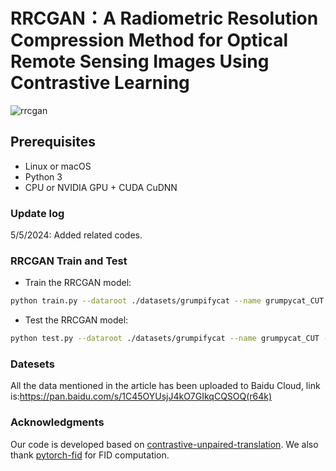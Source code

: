 

# RRCGAN：A Radiometric Resolution Compression Method for Optical Remote Sensing Images Using Contrastive Learning
![rrcgan](https://github.com/ZzzTD/RRCGAN/assets/58813118/9da7d669-2d6c-4fdf-a18c-cc3eb28a9658)

## Prerequisites
- Linux or macOS
- Python 3
- CPU or NVIDIA GPU + CUDA CuDNN

### Update log

5/5/2024: Added related codes.

### RRCGAN Train and Test

- Train the RRCGAN model:
```bash
python train.py --dataroot ./datasets/grumpifycat --name grumpycat_CUT --CUT_mode CUT
```

- Test the RRCGAN model:
```bash
python test.py --dataroot ./datasets/grumpifycat --name grumpycat_CUT --CUT_mode CUT 
```

### Datesets
All the data mentioned in the article has been uploaded to Baidu Cloud, link is:https://pan.baidu.com/s/1C45OYUsjJ4kO7GIkqCQSOQ(r64k) 

### Acknowledgments
Our code is developed based on [contrastive-unpaired-translation](https://github.com/taesungp/contrastive-unpaired-translation). We also thank [pytorch-fid](https://github.com/mseitzer/pytorch-fid) for FID computation.
